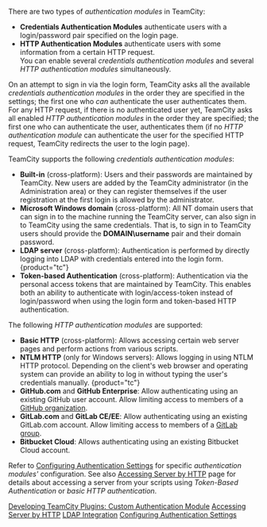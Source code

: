 [//]: # (title: Authentication Modules)
[//]: # (auxiliary-id: Authentication Modules)

There are two types of _authentication modules_ in TeamCity:
* __Credentials Authentication Modules__ authenticate users with a login/password pair specified on the login page.
* __HTTP Authentication Modules__ authenticate users with some information from a certain HTTP request.   
You can enable several _credentials authentication modules_ and several _HTTP authentication modules_ simultaneously.

On an attempt to sign in via the login form, TeamCity asks all the available _credentials authentication modules_ in the order they are specified in the settings; the first one who _can_ authenticate the user authenticates them. For any HTTP request, if there is no authenticated user yet, TeamCity asks all enabled _HTTP authentication modules_ in the order they are specified; the first one who can authenticate the user, authenticates them (if no _HTTP authentication module_ can authenticate the user for the specified HTTP request, TeamCity redirects the user to the login page).

TeamCity supports the following _credentials authentication modules_:
* __Built-in__ (cross-platform): Users and their passwords are maintained by TeamCity. New users are added by the TeamCity administrator (in the Administration area) or they can register themselves if the user registration at the first login is allowed by the administrator.
* __Microsoft Windows domain__ (cross-platform): All NT domain users that can sign in to the machine running the TeamCity server, can also sign in to TeamCity using the same credentials. That is, to sign in to TeamCity users should provide the __DOMAIN\username__ pair and their domain password.
* __LDAP server__ (cross-platform): Authentication is performed by directly logging into LDAP with credentials entered into the login form.
  {product="tc"}
  <anchor name="tokenBasedAuth"/>
  <anchor name="AuthenticationModules-tokenBasedAuth"/>
* __Token-based Authentication__ (cross-platform): Authentication via the personal access tokens that are maintained by TeamCity. This enables both an ability to authenticate with login/access-token instead of login/password when using the login form and token-based HTTP authentication.

The following _HTTP authentication modules_ are supported:
* __Basic HTTP__ (cross-platform): Allows accessing certain web server pages and perform actions from various scripts.
* __NTLM HTTP__ (only for Windows servers): Allows logging in using NTLM HTTP protocol. Depending on the client's web browser and operating system can provide an ability to log in without typing the user's credentials manually.
  {product="tc"}
* __GitHub.com__ and __GitHub Enterprise__: Allow authenticating using an existing GitHub user account. Allow limiting access to members of a [GitHub organization](https://docs.github.com/en/github/setting-up-and-managing-organizations-and-teams/about-organizations).
* __GitLab.com__ and __GitLab CE/EE__: Allow authenticating using an existing GitLab.com account. Allow limiting access to members of a [GitLab group](https://docs.gitlab.com/ee/user/group/).
* __Bitbucket Cloud__: Allows authenticating using an existing Bitbucket Cloud account.

Refer to [Configuring Authentication Settings](configuring-authentication-settings.md) for specific _authentication modules'_ configuration. See also [Accessing Server by HTTP](accessing-server-by-http.md) page for details about accessing a server from your scripts using _Token-Based Authentication_ or _basic HTTP authentication_.

<seealso>
        <category ref="external">
            <a href="https://plugins.jetbrains.com/docs/teamcity/custom-authentication-module.html" product="tc">Developing TeamCity Plugins: Custom Authentication Module</a>
        </category>
        <category ref="admin-guide">
            <a href="accessing-server-by-http.md">Accessing Server by HTTP</a>
            <a href="ldap-integration.md" product="tc">LDAP Integration</a>
            <a href="configuring-authentication-settings.md">Configuring Authentication Settings</a>
        </category>
</seealso>